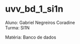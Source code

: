 # uvv_bd_1_si1n
Aluno: Gabriel Negreiros Coradine
<br>Turma: SI1N<br>
<p>Matéria: Banco de dados<p>

